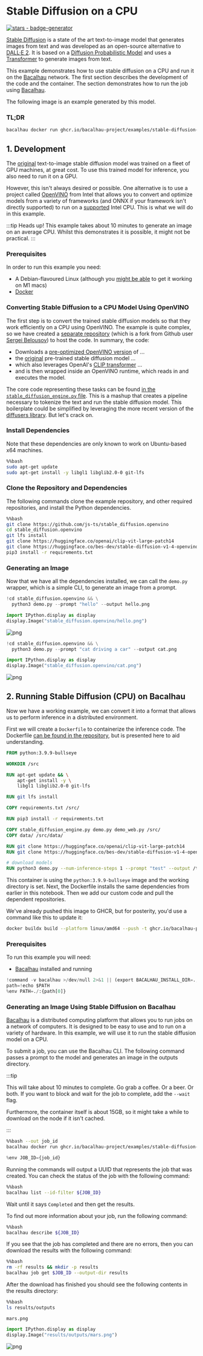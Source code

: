 # Stable Diffusion on a CPU

[![stars - badge-generator](https://img.shields.io/github/stars/bacalhau-project/bacalhau?style=social)](https://github.com/bacalhau-project/bacalhau)

[Stable Diffusion](https://github.com/CompVis/stable-diffusion) is a state of the art text-to-image model that generates images from text and was developed as an open-source alternative to [DALL·E 2](https://openai.com/dall-e-2/). It is based on a [Diffusion Probabilistic Model](https://arxiv.org/abs/2102.09672) and uses a [Transformer](https://arxiv.org/abs/1706.03762) to generate images from text.

This example demonstrates how to use stable diffusion on a CPU and run it on the [Bacalhau](https://www.bacalhau.org/) network. The first section describes the development of the code and the container. The section demonstrates how to run the job using [Bacalhau](https://www.bacalhau.org/).

The following image is an example generated by this model.

### TL;DR

```bash
bacalhau docker run ghcr.io/bacalhau-project/examples/stable-diffusion-cpu:0.0.1 -- python demo.py --prompt "cod in space" --output ../outputs/cod.png
```

## 1. Development

The [original](https://github.com/CompVis/stable-diffusion) text-to-image stable diffusion model was trained on a fleet of GPU machines, at great cost. To use this trained model for inference, you also need to run it on a GPU.

However, this isn't always desired or possible. One alternative is to use a project called [OpenVINO](https://docs.openvino.ai/latest/index.html) from Intel that allows you to convert and optimize models from a variety of frameworks (and ONNX if your framework isn't directly supported) to run on a [supported](https://docs.openvino.ai/latest/openvino\_docs\_OV\_UG\_Working\_with\_devices.html) Intel CPU. This is what we will do in this example.

:::tip Heads up! This example takes about 10 minutes to generate an image on an average CPU. Whilst this demonstrates it is possible, it might not be practical. :::

### Prerequisites

In order to run this example you need:

* A Debian-flavoured Linux (although you [might be able](https://github.com/bfirsh/stable-diffusion/tree/apple-silicon-mps-support) to get it working on M1 macs)
* [Docker](https://docs.docker.com/get-docker/)

### Converting Stable Diffusion to a CPU Model Using OpenVINO

The first step is to convert the trained stable diffusion models so that they work efficiently on a CPU using OpenVINO. The example is quite complex, so we have created a [separate repository](https://github.com/js-ts/stable\_diffusion.openvino) (which is a fork from Github user [Sergei Belousov](https://github.com/bes-dev/stable\_diffusion.openvino)) to host the code. In summary, the code:

* Downloads a [pre-optimized OpenVINO version](https://huggingface.co/bes-dev/stable-diffusion-v1-4-openvino) of ...
* the [original](https://huggingface.co/CompVis/stable-diffusion-v1-4) pre-trained stable diffusion model ...
* which also leverages OpenAI's [CLIP transformer](https://huggingface.co/openai/clip-vit-large-patch14) ...
* and is then wrapped inside an OpenVINO runtime, which reads in and executes the model.

The core code representing these tasks can be found [in the `stable_diffusion_engine.py` file](https://github.com/js-ts/stable\_diffusion.openvino/blob/master/stable\_diffusion\_engine.py). This is a mashup that creates a pipeline necessary to tokenize the text and run the stable diffusion model. This boilerplate could be simplified by leveraging the more recent version of the [diffusers library](https://github.com/huggingface/diffusers). But let's crack on.

### Install Dependencies

Note that these dependencies are only known to work on Ubuntu-based x64 machines.

```bash
%%bash
sudo apt-get update
sudo apt-get install -y libgl1 libglib2.0-0 git-lfs
```

### Clone the Repository and Dependencies

The following commands clone the example repository, and other required repositories, and install the Python dependencies.

```bash
%%bash
git clone https://github.com/js-ts/stable_diffusion.openvino
cd stable_diffusion.openvino
git lfs install
git clone https://huggingface.co/openai/clip-vit-large-patch14
git clone https://huggingface.co/bes-dev/stable-diffusion-v1-4-openvino
pip3 install -r requirements.txt
```

### Generating an Image

Now that we have all the dependencies installed, we can call the `demo.py` wrapper, which is a simple CLI, to generate an image from a prompt.

```python
!cd stable_diffusion.openvino && \
  python3 demo.py --prompt "hello" --output hello.png
```

```python
import IPython.display as display
display.Image("stable_diffusion.openvino/hello.png")
```

![png](index\_files/index\_8\_0.png)

```python
!cd stable_diffusion.openvino && \
  python3 demo.py --prompt "cat driving a car" --output cat.png
```

```python
import IPython.display as display
display.Image("stable_diffusion.openvino/cat.png")
```

![png](index\_files/index\_10\_0.png)

## 2. Running Stable Diffusion (CPU) on Bacalhau

Now we have a working example, we can convert it into a format that allows us to perform inference in a distributed environment.

First we will create a `Dockerfile` to containerize the inference code. The Dockerfile [can be found in the repository](https://github.com/js-ts/stable\_diffusion.openvino/blob/master/Dockerfile), but is presented here to aid understanding.

```Dockerfile
FROM python:3.9.9-bullseye

WORKDIR /src

RUN apt-get update && \
    apt-get install -y \
    libgl1 libglib2.0-0 git-lfs

RUN git lfs install

COPY requirements.txt /src/

RUN pip3 install -r requirements.txt

COPY stable_diffusion_engine.py demo.py demo_web.py /src/
COPY data/ /src/data/

RUN git clone https://huggingface.co/openai/clip-vit-large-patch14
RUN git clone https://huggingface.co/bes-dev/stable-diffusion-v1-4-openvino

# download models
RUN python3 demo.py --num-inference-steps 1 --prompt "test" --output /tmp/test.jpg
```

This container is using the `python:3.9.9-bullseye` image and the working directory is set. Next, the Dockerfile installs the same dependencies from earlier in this notebook. Then we add our custom code and pull the dependent repositories.

We've already pushed this image to GHCR, but for posterity, you'd use a command like this to update it:

```bash
docker buildx build --platform linux/amd64 --push -t ghcr.io/bacalhau-project/examples/stable-diffusion-cpu:0.0.1 .
```

### Prerequisites

To run this example you will need:

* [Bacalhau](https://www.bacalhau.org/) installed and running

```python
!command -v bacalhau >/dev/null 2>&1 || (export BACALHAU_INSTALL_DIR=.; curl -sL https://get.bacalhau.org/install.sh | bash)
path=!echo $PATH
%env PATH=./:{path[0]}
```

### Generating an Image Using Stable Diffusion on Bacalhau

[Bacalhau](https://www.bacalhau.org/) is a distributed computing platform that allows you to run jobs on a network of computers. It is designed to be easy to use and to run on a variety of hardware. In this example, we will use it to run the stable diffusion model on a CPU.

To submit a job, you can use the Bacalhau CLI. The following command passes a prompt to the model and generates an image in the outputs directory.

:::tip

This will take about 10 minutes to complete. Go grab a coffee. Or a beer. Or both. If you want to block and wait for the job to complete, add the `--wait` flag.

Furthermore, the container itself is about 15GB, so it might take a while to download on the node if it isn't cached.

:::

```bash
%%bash --out job_id
bacalhau docker run ghcr.io/bacalhau-project/examples/stable-diffusion-cpu:0.0.1 --id-only -- python demo.py --prompt "First Humans On Mars" --output ../outputs/mars.png
```

```python
%env JOB_ID={job_id}
```

Running the commands will output a UUID that represents the job that was created. You can check the status of the job with the following command:

```bash
%%bash
bacalhau list --id-filter ${JOB_ID}
```

Wait until it says `Completed` and then get the results.

To find out more information about your job, run the following command:

```bash
%%bash
bacalhau describe ${JOB_ID}
```

If you see that the job has completed and there are no errors, then you can download the results with the following command:

```bash
%%bash
rm -rf results && mkdir -p results
bacalhau job get $JOB_ID --output-dir results
```

After the download has finished you should see the following contents in the results directory:

```bash
%%bash
ls results/outputs
```

```
mars.png
```

```python
import IPython.display as display
display.Image("results/outputs/mars.png")
```

![png](index\_files/index\_24\_0.png)
